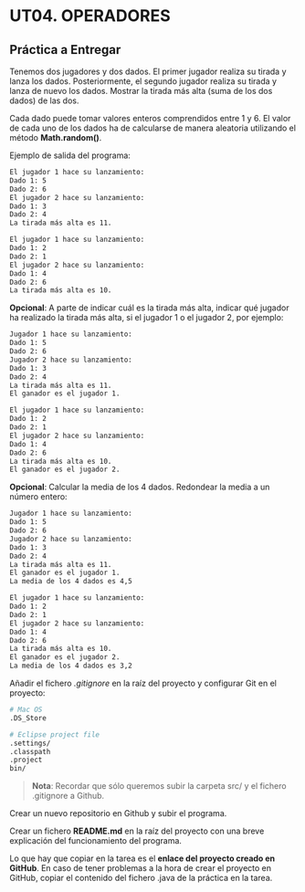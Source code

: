 # UT04. OPERADORES

## Práctica a Entregar

Tenemos dos jugadores y dos dados. El primer jugador realiza su tirada y lanza los dados. Posteriormente, el segundo jugador realiza su tirada y lanza de nuevo los dados. Mostrar la tirada más alta (suma de los dos dados) de las dos.

Cada dado puede tomar valores enteros comprendidos entre 1 y 6. El valor de cada uno de los dados ha de calcularse de manera aleatoria utilizando el método __Math.random()__.

Ejemplo de salida del programa:

```bash
El jugador 1 hace su lanzamiento:
Dado 1: 5
Dado 2: 6
El jugador 2 hace su lanzamiento:
Dado 1: 3
Dado 2: 4
La tirada más alta es 11.
```

```bash
El jugador 1 hace su lanzamiento:
Dado 1: 2
Dado 2: 1
El jugador 2 hace su lanzamiento:
Dado 1: 4
Dado 2: 6
La tirada más alta es 10.
```

__Opcional__: A parte de indicar cuál es la tirada más alta, indicar qué jugador ha realizado la tirada más alta, si el jugador 1 o el jugador 2, por ejemplo: 

```bash
Jugador 1 hace su lanzamiento:
Dado 1: 5
Dado 2: 6
Jugador 2 hace su lanzamiento:
Dado 1: 3
Dado 2: 4
La tirada más alta es 11.
El ganador es el jugador 1.
```

```bash
El jugador 1 hace su lanzamiento:
Dado 1: 2
Dado 2: 1
El jugador 2 hace su lanzamiento:
Dado 1: 4
Dado 2: 6
La tirada más alta es 10.
El ganador es el jugador 2.
```

__Opcional__: Calcular la media de los 4 dados. Redondear la media a un número entero: 

```bash
Jugador 1 hace su lanzamiento:
Dado 1: 5
Dado 2: 6
Jugador 2 hace su lanzamiento:
Dado 1: 3
Dado 2: 4
La tirada más alta es 11.
El ganador es el jugador 1.
La media de los 4 dados es 4,5
```

```bash
El jugador 1 hace su lanzamiento:
Dado 1: 2
Dado 2: 1
El jugador 2 hace su lanzamiento:
Dado 1: 4
Dado 2: 6
La tirada más alta es 10.
El ganador es el jugador 2.
La media de los 4 dados es 3,2
```

Añadir el fichero _.gitignore_ en la raíz del proyecto y configurar Git en el proyecto:

```bash
# Mac OS
.DS_Store

# Eclipse project file
.settings/
.classpath
.project
bin/
```

> __Nota__: Recordar que sólo queremos subir la carpeta src/ y el fichero .gitignore a Github.

Crear un nuevo repositorio en Github y subir el programa.

Crear un fichero __README.md__ en la raíz del proyecto con una breve explicación del funcionamiento del programa.

Lo que hay que copiar en la tarea es el __enlace del proyecto creado en GitHub__. En caso de tener problemas a la hora de crear el proyecto en GitHub, copiar el contenido del fichero .java de la práctica en la tarea.

